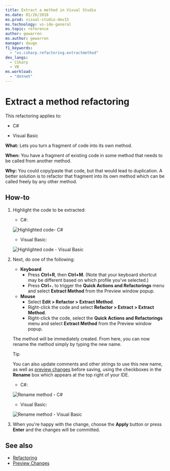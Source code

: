 ```yaml
---
title: Extract a method in Visual Studio
ms.date: 01/26/2018
ms.prod: visual-studio-dev15
ms.technology: vs-ide-general
ms.topic: reference
author: gewarren
ms.author: gewarren
manager: douge
f1_keywords:
  - "vs.csharp.refactoring.extractmethod"
dev_langs:
  - CSharp
  - VB
ms.workload:
  - "dotnet"
---
```

# Extract a method refactoring

This refactoring applies to:

- C#

- Visual Basic

**What:** Lets you turn a fragment of code into its own method.

**When:** You have a fragment of existing code in some method that needs to be called from another method.

**Why:** You could copy/paste that code, but that would lead to duplication. A better solution is to refactor that fragment into its own method which can be called freely by any other method.

## How-to

1. Highlight the code to be extracted:

   - C#:

    ![Highlighted code- C#](media/extractmethod-highlight-cs.png)

   - Visual Basic:

    ![Highlighted code - Visual Basic](media/extractmethod-highlight-vb.png)

1. Next, do one of the following:

   - **Keyboard**
     - Press **Ctrl+R**, then **Ctrl+M**. (Note that your keyboard shortcut may be different based on which profile you've selected.)
     - Press **Ctrl**+**.** to trigger the **Quick Actions and Refactorings** menu and select **Extract Method** from the Preview window popup.
   - **Mouse**
     - Select **Edit > Refactor > Extract Method**.
     - Right-click the code and select **Refactor > Extract > Extract Method**.
     - Right-click the code, select the **Quick Actions and Refactorings** menu and select **Extract Method** from the Preview window popup.

   The method will be immediately created. From here, you can now rename the method simply by typing the new name.

   > [!TIP]
   > You can also update comments and other strings to use this new name, as well as [preview changes](../../ide/preview-changes.md) before saving, using the checkboxes in the **Rename** box which appears at the top right of your IDE.

   - C#:

    ![Rename method - C#](media/extractmethod-rename-cs.png)

   - Visual Basic:

    ![Rename method - Visual Basic](media/extractmethod-rename-vb.png)

1. When you're happy with the change, choose the **Apply** button or press **Enter** and the changes will be committed.

## See also

- [Refactoring](../refactoring-in-visual-studio.md)
- [Preview Changes](../../ide/preview-changes.md)